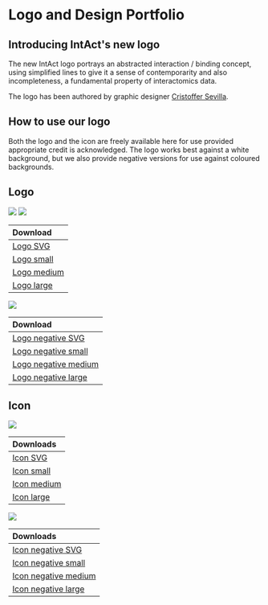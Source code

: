 # Logo and Design Portfolio

## Introducing IntAct's new logo

The new IntAct logo portrays an abstracted interaction / binding concept, using simplified lines to give it a sense of contemporarity and also incompleteness, a fundamental property of interactomics data.

The logo has been authored by graphic designer [Cristoffer Sevilla](https://www.behance.net/CristofferSevilla).

## How to use our logo

Both the logo and the icon are freely available here for use provided appropriate credit is acknowledged. The logo works best against a white background, but we also provide negative versions for use against coloured backgrounds.

## Logo

![](../.gitbook/assets/logo_gradient_250x82_transparentbg_300dpi.png)
![](https://raw.githubusercontent.com/intact-portal/intact-portal-documentation/master/assets/logo_gradient_250x82_transparentbg_300dpi.png)

| Download |
| :--- |
| [Logo SVG](https://raw.githubusercontent.com/intact-portal/intact-portal-documentation/master/assets/icon_gradient_wca.svg) |
| [Logo small](https://github.com/intact-portal/intact-portal-documentation/tree/74585c74035aa205ff9ad503032228eae2e785f8/.gitbook/assets/logo_gradient_50x18_transparentbg_300dpi.png) |
| [Logo medium](https://github.com/intact-portal/intact-portal-documentation/tree/74585c74035aa205ff9ad503032228eae2e785f8/.gitbook/assets/logo_gradient_150x50_transparentbg_300dpi.png) |
| [Logo large](https://github.com/intact-portal/intact-portal-documentation/tree/74585c74035aa205ff9ad503032228eae2e785f8/.gitbook/assets/logo_gradient_250x82_transparentbg_300dpi.png) |

![](../.gitbook/assets/intact_white_wca_w_bckg.png)

| Download |
| :--- |
| [Logo negative SVG](https://github.com/intact-portal/intact-portal-documentation/tree/74585c74035aa205ff9ad503032228eae2e785f8/.gitbook/assets/intact_white_wca.svg) |
| [Logo negative small](https://github.com/intact-portal/intact-portal-documentation/tree/74585c74035aa205ff9ad503032228eae2e785f8/.gitbook/assets/logo_white_50x18_transparentbg_300dpi.png) |
| [Logo negative medium](https://github.com/intact-portal/intact-portal-documentation/tree/74585c74035aa205ff9ad503032228eae2e785f8/.gitbook/assets/logo_white_150x50_transparentbg_300dpi.png) |
| [Logo negative large](https://github.com/intact-portal/intact-portal-documentation/tree/74585c74035aa205ff9ad503032228eae2e785f8/.gitbook/assets/logo_white_250x82_transparentbg_300dpi.png) |

## Icon

![](../.gitbook/assets/icon_gradient_wca.svg)

| Downloads |
| :--- |
| [Icon SVG](https://github.com/intact-portal/intact-portal-documentation/tree/74585c74035aa205ff9ad503032228eae2e785f8/.gitbook/assets/icon_gradient_wca.svg) |
| [Icon small](https://github.com/intact-portal/intact-portal-documentation/tree/74585c74035aa205ff9ad503032228eae2e785f8/.gitbook/assets/icon_gradient_50x50_transparentbg_300dpi.png) |
| [Icon medium](https://github.com/intact-portal/intact-portal-documentation/tree/74585c74035aa205ff9ad503032228eae2e785f8/.gitbook/assets/icon_gradient_150x150_transparentbg_300dpi.png) |
| [Icon large](https://github.com/intact-portal/intact-portal-documentation/tree/74585c74035aa205ff9ad503032228eae2e785f8/.gitbook/assets/icon_gradient_250x250_transparentbg_300dpi.png) |

![](../.gitbook/assets/icon_white_w_bckg.svg)

| Downloads |
| :--- |
| [Icon negative SVG](https://github.com/intact-portal/intact-portal-documentation/tree/74585c74035aa205ff9ad503032228eae2e785f8/.gitbook/assets/icon_white_wca.svg) |
| [Icon negative small](https://github.com/intact-portal/intact-portal-documentation/tree/74585c74035aa205ff9ad503032228eae2e785f8/.gitbook/assets/icon_white_50x50_transparentbg_300dpi.png) |
| [Icon negative medium](https://github.com/intact-portal/intact-portal-documentation/tree/74585c74035aa205ff9ad503032228eae2e785f8/.gitbook/assets/icon_white_150x150_transparentbg_300dpi.png) |
| [Icon negative large](https://github.com/intact-portal/intact-portal-documentation/tree/74585c74035aa205ff9ad503032228eae2e785f8/.gitbook/assets/icon_white_250x250_transparentbg_300dpi.png) |

